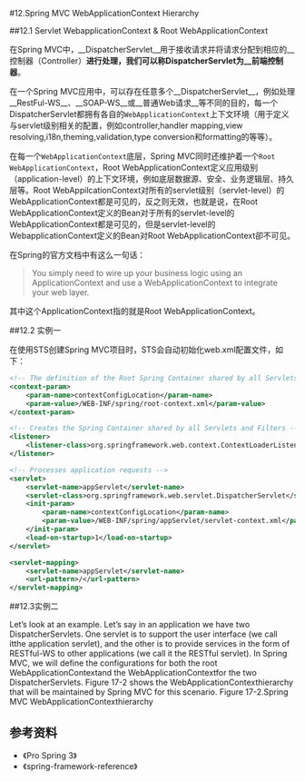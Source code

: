 #12.Spring MVC WebApplicationContext Hierarchy

##12.1 Servlet WebapplicationContext & Root WebApplicationContext

在Spring MVC中，__DispatcherServlet__用于接收请求并将请求分配到相应的__控制器（Controller）__进行处理，我们可以称DispatcherServlet为__前端控制器__。

在一个Spring MVC应用中，可以存在任意多个__DispatcherServlet__，例如处理__RestFul-WS__、__SOAP-WS__或__普通Web请求__等不同的目的，每一个DispatcherServlet都拥有各自的`WebApplicationContext`上下文环境（用于定义与servlet级别相关的配置，例如controller,handler mapping,view resolving,i18n,theming,validation,type conversion和formatting的等等）。

在每一个`WebApplicationContext`底层，Spring MVC同时还维护着一个`Root WebApplicationContext`，Root WebApplicationContext定义应用级别（application-level）的上下文环境，例如底层数据源、安全、业务逻辑层、持久层等。Root WebAppilcationContext对所有的servlet级别（servlet-level）的WebApplicationContext都是可见的，反之则无效，也就是说，在Root WebApplicationContext定义的Bean对于所有的servlet-level的WebApplicationContext都是可见的，但是servlet-level的WebapplicationContext定义的Bean对Root WebApplicationContext卻不可见。

在Spring的官方文档中有这么一句话：

> You simply need to wire up your business logic using an ApplicationContext and use a WebApplicationContext  to integrate your web layer.

其中这个ApplicationContext指的就是Root WebApplicationContext。

##12.2 实例一

在使用STS创建Spring MVC项目时，STS会自动初始化web.xml配置文件，如下：

```xml
<!-- The definition of the Root Spring Container shared by all Servlets and Filters -->
<context-param>
	<param-name>contextConfigLocation</param-name>
	<param-value>/WEB-INF/spring/root-context.xml</param-value>
</context-param>

<!-- Creates the Spring Container shared by all Servlets and Filters -->
<listener>
	<listener-class>org.springframework.web.context.ContextLoaderListener</listener-class>
</listener>

<!-- Processes application requests -->
<servlet>
	<servlet-name>appServlet</servlet-name>
	<servlet-class>org.springframework.web.servlet.DispatcherServlet</servlet-class>
	<init-param>
		<param-name>contextConfigLocation</param-name>
		<param-value>/WEB-INF/spring/appServlet/servlet-context.xml</param-value>
	</init-param>
	<load-on-startup>1</load-on-startup>
</servlet>

<servlet-mapping>
	<servlet-name>appServlet</servlet-name>
	<url-pattern>/</url-pattern>
</servlet-mapping>
```


##12.3实例二


Let’s look at an example. Let’s say in an application we have two DispatcherServlets. One servlet is 
to support the user interface (we call itthe application servlet), and the other is to provide services in the 
form of RESTful-WS to other applications (we call it the RESTful servlet). In Spring MVC, we will define 
the configurations for both the root WebApplicationContextand the WebApplicationContextfor the two 
DispatcherServlets. Figure 17-2 shows the WebApplicationContexthierarchy that will be maintained by 
Spring MVC for this scenario. 
Figure 17-2.Spring MVC WebApplicationContexthierarchy

## 参考资料
  
* 《Pro Spring 3》
* 《spring-framework-reference》

